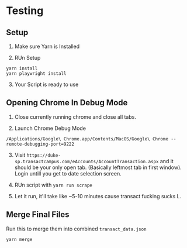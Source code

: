# Testing


## Setup

1) Make sure Yarn is Installed

2) RUn Setup
```shell
yarn install
yarn playwright install
```

3) Your Script is ready to use

## Opening Chrome In Debug Mode


1) Close currently running chrome and close all tabs.

2) Launch Chrome Debug Mode
```shell
/Applications/Google\ Chrome.app/Contents/MacOS/Google\ Chrome --remote-debugging-port=9222
```

3) Visit `https://duke-sp.transactcampus.com/eAccounts/AccountTransaction.aspx` and it should be your only open tab. (Basically leftmost tab in first window). Login untill you get to date selection screen.

4) RUn script with `yarn run scrape`

5) Let it run, it'll take like ~5-10 minutes cause transact fucking sucks L.

## Merge Final Files

Run this to merge them into combined `transact_data.json`

```shell
yarn merge
```